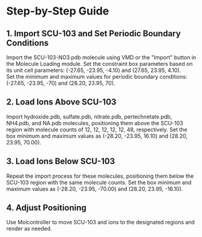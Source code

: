 Step-by-Step Guide
===============
## 1. Import SCU-103 and Set Periodic Boundary Conditions
Import the SCU-103-NO3.pdb molecule using VMD or the "Import" button in the Molecule Loading module. Set the constraint box parameters based on its unit cell parameters: (-27.65, -23.95, -4.10) and (27.65, 23.95, 4.10).<br>
Set the minimum and maximum values for periodic boundary conditions: (-27.65, -23.95, -70) and (28.20, 23.95, 70).
## 2. Load Ions Above SCU-103
Import hydroxide.pdb, sulfate.pdb, nitrate.pdb, pertechnetate.pdb, NH4.pdb, and NA.pdb molecules, positioning them above the SCU-103 region with molecule counts of 12, 12, 12, 12, 12, 48, respectively. Set the box minimum and maximum values as (-28.20, -23.95, 16.10) and (28.20, 23.95, 70.00).
## 3. Load Ions Below SCU-103
Repeat the import process for these molecules, positioning them below the SCU-103 region with the same molecule counts. Set the box minimum and maximum values as (-28.20, -23.95, -70.00) and (28.20, 23.95, -16.10).
## 4. Adjust Positioning
Use Molcontroller to move SCU-103 and ions to the designated regions and render as needed.
